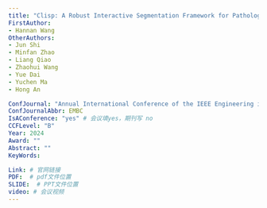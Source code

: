 ```yaml
---
title: "Clisp: A Robust Interactive Segmentation Framework for Pathological Images"
FirstAuthor:
- Hannan Wang
OtherAuthors:
- Jun Shi
- Minfan Zhao
- Liang Qiao
- Zhaohui Wang
- Yue Dai
- Yuchen Ma
- Hong An

ConfJournal: "Annual International Conference of the IEEE Engineering in Medicine and Biology Society"
ConfJournalAbbr: EMBC
IsAConference: "yes" # 会议填yes，期刊写 no
CCFLevel: "B" 
Year: 2024
Award: ""
Abstract: ""
KeyWords:

Link: # 官网链接 
PDF:  # pdf文件位置
SLIDE:  # PPT文件位置
video: # 会议视频
---
```

